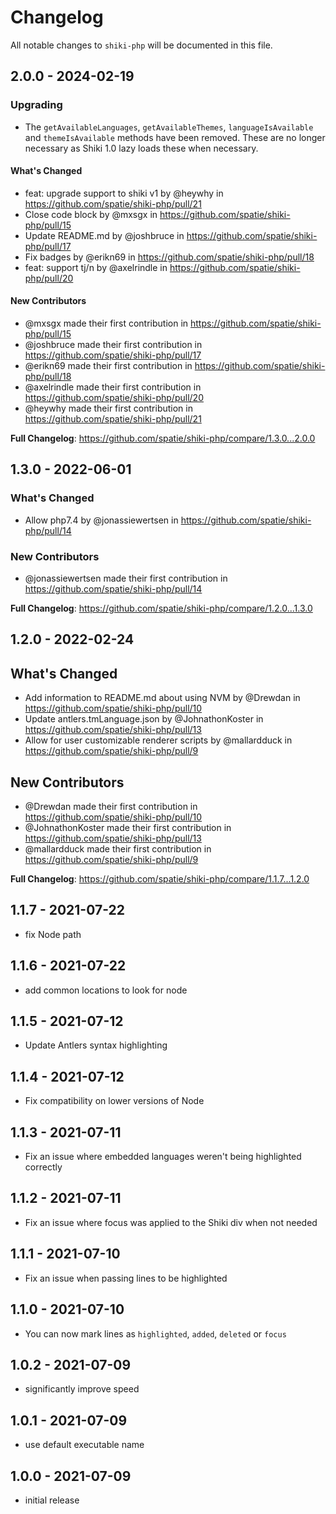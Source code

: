 # Changelog

All notable changes to `shiki-php` will be documented in this file.

## 2.0.0 - 2024-02-19

### Upgrading

- The `getAvailableLanguages`, `getAvailableThemes`, `languageIsAvailable` and `themeIsAvailable` methods have been removed. These are no longer necessary as Shiki 1.0 lazy loads these when necessary.

#### What's Changed

* feat: upgrade support to shiki v1 by @heywhy in https://github.com/spatie/shiki-php/pull/21
* Close code block by @mxsgx in https://github.com/spatie/shiki-php/pull/15
* Update README.md by @joshbruce in https://github.com/spatie/shiki-php/pull/17
* Fix badges by @erikn69 in https://github.com/spatie/shiki-php/pull/18
* feat: support tj/n by @axelrindle in https://github.com/spatie/shiki-php/pull/20

#### New Contributors

* @mxsgx made their first contribution in https://github.com/spatie/shiki-php/pull/15
* @joshbruce made their first contribution in https://github.com/spatie/shiki-php/pull/17
* @erikn69 made their first contribution in https://github.com/spatie/shiki-php/pull/18
* @axelrindle made their first contribution in https://github.com/spatie/shiki-php/pull/20
* @heywhy made their first contribution in https://github.com/spatie/shiki-php/pull/21

**Full Changelog**: https://github.com/spatie/shiki-php/compare/1.3.0...2.0.0

## 1.3.0 - 2022-06-01

### What's Changed

- Allow php7.4 by @jonassiewertsen in https://github.com/spatie/shiki-php/pull/14

### New Contributors

- @jonassiewertsen made their first contribution in https://github.com/spatie/shiki-php/pull/14

**Full Changelog**: https://github.com/spatie/shiki-php/compare/1.2.0...1.3.0

## 1.2.0 - 2022-02-24

## What's Changed

- Add information to README.md about using NVM by @Drewdan in https://github.com/spatie/shiki-php/pull/10
- Update antlers.tmLanguage.json by @JohnathonKoster in https://github.com/spatie/shiki-php/pull/13
- Allow for user customizable renderer scripts by @mallardduck in https://github.com/spatie/shiki-php/pull/9

## New Contributors

- @Drewdan made their first contribution in https://github.com/spatie/shiki-php/pull/10
- @JohnathonKoster made their first contribution in https://github.com/spatie/shiki-php/pull/13
- @mallardduck made their first contribution in https://github.com/spatie/shiki-php/pull/9

**Full Changelog**: https://github.com/spatie/shiki-php/compare/1.1.7...1.2.0

## 1.1.7 - 2021-07-22

- fix Node path

## 1.1.6 - 2021-07-22

- add common locations to look for node

## 1.1.5 - 2021-07-12

- Update Antlers syntax highlighting

## 1.1.4 - 2021-07-12

- Fix compatibility on lower versions of Node

## 1.1.3 - 2021-07-11

- Fix an issue where embedded languages weren't being highlighted correctly

## 1.1.2 - 2021-07-11

- Fix an issue where focus was applied to the Shiki div when not needed

## 1.1.1 - 2021-07-10

- Fix an issue when passing lines to be highlighted

## 1.1.0 - 2021-07-10

- You can now mark lines as `highlighted`, `added`, `deleted` or `focus`

## 1.0.2 - 2021-07-09

- significantly improve speed

## 1.0.1 - 2021-07-09

- use default executable name

## 1.0.0 - 2021-07-09

- initial release
